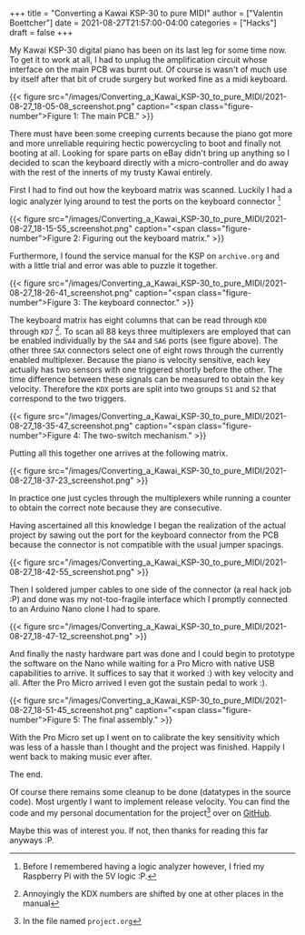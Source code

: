 +++
title = "Converting a Kawai KSP-30 to pure MIDI"
author = ["Valentin Boettcher"]
date = 2021-08-27T21:57:00-04:00
categories = ["Hacks"]
draft = false
+++

My Kawai KSP-30 digital piano has been on its last leg for some time
now. To get it to work at all, I had to unplug the amplification
circuit whose interface on the main PCB was burnt out. Of course is
wasn't of much use by itself after that bit of crude surgery but
worked fine as a midi keyboard.

{{< figure src="/images/Converting_a_Kawai_KSP-30_to_pure_MIDI/2021-08-27_18-05-08_screenshot.png" caption="<span class=\"figure-number\">Figure 1: </span>The main PCB." >}}

There must have been some creeping currents because the piano got more
and more unreliable requiring hectic powercycling to boot and finally
not booting at all. Looking for spare parts on eBay didn't bring up
anything so I decided to scan the keyboard directly with a
micro-controller and do away with the rest of the innerts of my trusty
Kawai entirely.

First I had to find out how the keyboard matrix was scanned. Luckily I
had a logic analyzer lying around to test the ports on the keyboard
connector&nbsp;[^fn:1]

{{< figure src="/images/Converting_a_Kawai_KSP-30_to_pure_MIDI/2021-08-27_18-15-55_screenshot.png" caption="<span class=\"figure-number\">Figure 2: </span>Figuring out the keyboard matrix." >}}

Furthermore, I found the service manual for the KSP on `archive.org`
and with a little trial and error was able to puzzle it together.

{{< figure src="/images/Converting_a_Kawai_KSP-30_to_pure_MIDI/2021-08-27_18-26-41_screenshot.png" caption="<span class=\"figure-number\">Figure 3: </span>The keyboard connector." >}}

The keyboard matrix has eight columns that can be read through `KD0`
through `KD7`&nbsp;[^fn:2]. To scan all 88 keys three multiplexers
are employed that can be enabled individually by the `SA4` and `SA6`
ports (see figure above). The other three `SAX` connectors select one
of eight rows through the currently enabled multiplexer. Because the
piano is velocity sensitive, each key actually has two sensors with
one triggered shortly before the other. The time difference between
these signals can be measured to obtain the key velocity. Therefore
the `KDX` ports are split into two groups `S1` and `S2` that
correspond to the two triggers.

{{< figure src="/images/Converting_a_Kawai_KSP-30_to_pure_MIDI/2021-08-27_18-35-47_screenshot.png" caption="<span class=\"figure-number\">Figure 4: </span>The two-switch mechanism." >}}

Putting all this together one arrives at the following matrix.

{{< figure src="/images/Converting_a_Kawai_KSP-30_to_pure_MIDI/2021-08-27_18-37-23_screenshot.png" >}}

In practice one just cycles through the multiplexers while running a
counter to obtain the correct note because they are consecutive.

Having ascertained all this knowledge I began the realization of the
actual project by sawing out the port for the keyboard connector from
the PCB because the connector is not compatible with the usual jumper
spacings.

{{< figure src="/images/Converting_a_Kawai_KSP-30_to_pure_MIDI/2021-08-27_18-42-55_screenshot.png" >}}

Then I soldered jumper cables to one side of the connector (a real
hack job :P) and done was my not-too-fragile interface which I
promptly connected to an Arduino Nano clone I had to spare.

{{< figure src="/images/Converting_a_Kawai_KSP-30_to_pure_MIDI/2021-08-27_18-47-12_screenshot.png" >}}

And finally the nasty hardware part was done and I could begin to
prototype the software on the Nano while waiting for a Pro Micro with
native USB capabilities to arrive. It suffices to say that it worked
:) with key velocity and all. After the Pro Micro arrived I even got
the sustain pedal to work :).

{{< figure src="/images/Converting_a_Kawai_KSP-30_to_pure_MIDI/2021-08-27_18-51-45_screenshot.png" caption="<span class=\"figure-number\">Figure 5: </span>The final assembly." >}}

With the Pro Micro set up I went on to calibrate the key sensitivity
which was less of a hassle than I thought and the project was
finished. Happily I went back to making music ever after.

The end.

Of course there remains some cleanup to be done (datatypes in the
source code). Most urgently I want to implement release velocity.
You can find the code and my personal documentation for the
project[^fn:3]
over on [GitHub](https://github.com/vale981/KSP-30-Hack/).

Maybe this was of interest you. If not, then thanks for reading this
far anyways :P.

[^fn:1]: Before I remembered having a logic analyzer however, I
    fried my Raspberry Pi with the 5V logic :P.
[^fn:2]: Annoyingly the KDX numbers are shifted by one at
    other places in the manual
[^fn:3]: In the file named `project.org`
